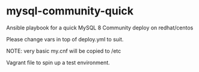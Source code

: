 # mysql-community-quick

Ansible playbook for a quick MySQL 8 Community deploy on redhat/centos

Please change vars in top of deploy.yml to suit.

NOTE: very basic my.cnf will be copied to /etc

Vagrant file to spin up a test environment.
